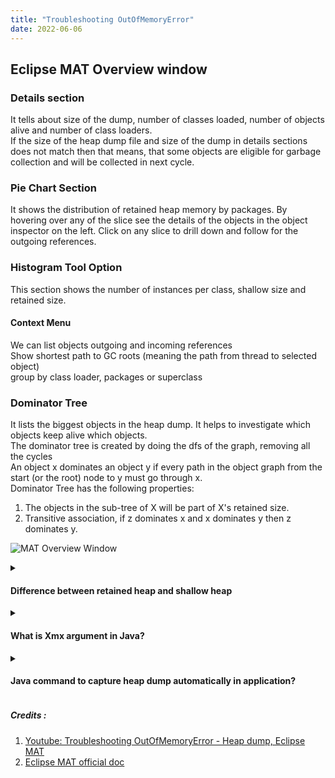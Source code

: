 ```yaml
---
title: "Troubleshooting OutOfMemoryError"
date: 2022-06-06
---
```


## Eclipse MAT Overview window

### Details section
It tells about size of the dump, number of classes loaded, number of objects alive and number of class loaders. <br>
If the size of the heap dump file and size of the dump in details sections does not match then that means,
that some objects are eligible for garbage collection and will be collected in next cycle.

### Pie Chart Section
It shows the distribution of retained heap memory by packages. By hovering over any of the slice see the details of the objects in the object inspector on the left. Click on any slice to drill down and follow for the outgoing references.

### Histogram Tool Option
This section shows the number of instances per class, shallow size and retained size.

#### Context Menu
We can list objects outgoing and incoming references <br>
Show shortest path to GC roots (meaning the path from thread to selected object) <br>
group by class loader, packages or superclass

### Dominator Tree
It lists the biggest objects in the heap dump. It helps to investigate which objects keep alive which objects. <br>
The dominator tree is created by doing the dfs of the graph, removing all the cycles <br>
An object x dominates an object y if every path in the object graph from the start (or the root) node to y must go through x. <br>
Dominator Tree has the following properties:
1. The objects in the sub-tree of X will be part of X's retained size.
2. Transitive association, if z dominates x and x dominates y then z dominates y.

![MAT Overview Window](../../../assets/posts/Mat_Overview_window.png "MAT Overview Window Image")

<details> 
  <summary> <h4> Difference between retained heap and shallow heap </h4> </summary>
  <p> <b> Shallow heap size </b> : It is the size of the object. 
    <br> <b> Retained heap size </b> : It is the size of the object plus size of all the objects it references that will be garbage collected if object is garbage collected. <br> </p>
    <details>
      <summary> What will be be the retained heap size of X and A in below diagram </summary>
      <p> X - 10B and A - 40B </p>
    </details>
</details>

<details>
  <summary> <h4> What is Xmx argument in Java? </h4> </summary>
  <p> The Maximum Java Heap Size (<b>Xmx</b>) argument limits the maxixmum heap size that a java program can use. <br> The default values for Xmx is based on the physical memory of the machine. <br> <b> For Java 11 and above </b> : The Xmx value is 25% of the available memory with a maximum of 25 GB. However, where there is 2 GB or less of physical memory, the value set is 50% of available memory with a minimum value of 16 MB and a maximum value of 512 MB.
<b>For Java 8</b> : The Xmx value is half the available memory with a minimum of 16 MB and a maximum of 512 MB. <br> <a href="https://blog.openj9.org/2020/04/30/default-java-maximum-heap-size-is-changed-for-java-8/"> Reference1 </a> <br> </p>
  <details> <summary> How to verify the heap size of running java programme </summary> <p> ./java -verbose:gc -version </p> </details>
</details>

<details> 
  <summary> <h4> Java command to capture heap dump automatically in application? </h4> </summary>
  <p> -XX:+HeapDumpOnOutOfMemoryError -XX:HeapDumpPath=/opt/tmp/heapdump.bin <br> <a href="https://blog.heaphero.io/2017/10/13/how-to-capture-java-heap-dumps-7-options/"> Reference </a> </p>
</details>


##### Credits :  
1. [Youtube: Troubleshooting OutOfMemoryError - Heap dump, Eclipse MAT](https://www.youtube.com/watch?v=SuguH8YBl5g)
2. [Eclipse MAT official doc](https://help.eclipse.org/latest/index.jsp?topic=%2Forg.eclipse.mat.ui.help%2Fgettingstarted%2Fbasictutorial.html)
